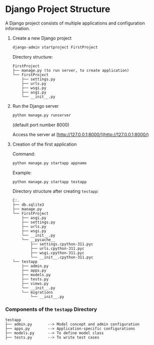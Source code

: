 # Django Project Structure

A Django project consists of multiple applications and configuration information.

1. Create a new Django project

   ```bash
   django-admin startproject FirstProject
   ```

   Directory structure:

   ```
   FirstProject
   ├── manage.py (to run server, to create application)
   └── FirstProject
       ├── settings.py
       ├── urls.py
       ├── wsgi.py
       ├── asgi.py
       └── __init__.py
   ```

2. Run the Django server

   ```bash
   python manage.py runserver
   ```

   (default port number 8000)

   Access the server at [http://127.0.0.1:8000/](http://127.0.0.1:8000/)

3. Creation of the first application

   Command:
   ```bash
   python manage.py startapp appname
   ```

   Example:
   ```bash
   python manage.py startapp testapp
   ```

   Directory structure after creating `testapp`:

   ```
   C:.
   ├── db.sqlite3
   ├── manage.py
   └── FirstProject
       ├── asgi.py
       ├── settings.py
       ├── urls.py
       ├── wsgi.py
       └── __init__.py
       └── __pycache__
           ├── settings.cpython-311.pyc
           ├── urls.cpython-311.pyc
           ├── wsgi.cpython-311.pyc
           └── __init__.cpython-311.pyc
   └── testapp
       ├── admin.py
       ├── apps.py
       ├── models.py
       ├── tests.py
       ├── views.py
       └── __init__.py
       └── migrations
           └── __init__.py
   ```

### Components of the `testapp` Directory

```
testapp
├── admin.py       --> Model concept and admin configuration
├── apps.py        --> Application-specific configurations
├── models.py      --> To define model class
├── tests.py       --> To write test cases
```